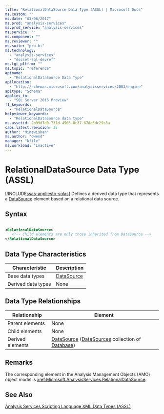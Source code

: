 ```yaml
---
title: "RelationalDataSource Data Type (ASSL) | Microsoft Docs"
ms.custom: ""
ms.date: "03/06/2017"
ms.prod: "analysis-services"
ms.prod_service: "analysis-services"
ms.service: ""
ms.component: ""
ms.reviewer: ""
ms.suite: "pro-bi"
ms.technology: 
  - "analysis-services"
  - "docset-sql-devref"
ms.tgt_pltfrm: ""
ms.topic: "reference"
apiname: 
  - "RelationalDataSource Data Type"
apilocation: 
  - "http://schemas.microsoft.com/analysisservices/2003/engine"
apitype: "Schema"
applies_to: 
  - "SQL Server 2016 Preview"
f1_keywords: 
  - "RelationalDataSource"
helpviewer_keywords: 
  - "RelationalDataSource data type"
ms.assetid: 2b99d7d0-731d-4506-8c37-678a5dc29c8a
caps.latest.revision: 35
author: "Minewiskan"
ms.author: "owend"
manager: "kfile"
ms.workload: "Inactive"
---
```

# RelationalDataSource Data Type (ASSL)
[!INCLUDE[ssas-appliesto-sqlas](../../../includes/ssas-appliesto-sqlas.md)]
  Defines a derived data type that represents a [DataSource](../../../analysis-services/scripting/objects/datasource-element-assl.md) element based on a relational data source.  
  
## Syntax  
  
```xml  
  
<RelationalDataSource>  
   <!-- Child elements are only those inherited from DataSource -->  
</RelationalDataSource>  
```  
  
## Data Type Characteristics  
  
|Characteristic|Description|  
|--------------------|-----------------|  
|Base data types|[DataSource](../../../analysis-services/scripting/data-type/datasource-data-type-assl.md)|  
|Derived data types|None|  
  
## Data Type Relationships  
  
|Relationship|Element|  
|------------------|-------------|  
|Parent elements|None|  
|Child elements|None|  
|Derived elements|[DataSource](../../../analysis-services/scripting/objects/datasource-element-assl.md) ([DataSources](../../../analysis-services/scripting/collections/datasources-element-assl.md) collection of [Database](../../../analysis-services/scripting/objects/database-element-assl.md))|  
  
## Remarks  
 The corresponding element in the Analysis Management Objects (AMO) object model is <xref:Microsoft.AnalysisServices.RelationalDataSource>.  
  
## See Also  
 [Analysis Services Scripting Language XML Data Types &#40;ASSL&#41;](../../../analysis-services/scripting/data-type/analysis-services-scripting-language-xml-data-types-assl.md)  
  
  
